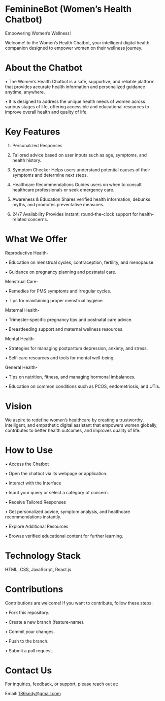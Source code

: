 # FeminineBot (Women’s Health Chatbot)

Empowering Women’s Wellness!

Welcome! to the Women’s Health Chatbot, your intelligent digital health companion designed to empower women on their wellness journey.

# About the Chatbot
• The Women’s Health Chatbot is a safe, supportive, and reliable platform that provides accurate health information and personalized guidance anytime, anywhere. 

• It is designed to address the unique health needs of women across various stages of life, offering accessible and educational resources to improve overall health and quality of life.

# Key Features

1. Personalized Responses
   
2. Tailored advice based on user inputs such as age, symptoms, and health history.

3. Symptom Checker
Helps users understand potential causes of their symptoms and determine next steps.

4. Healthcare Recommendations
Guides users on when to consult healthcare professionals or seek emergency care.

5. Awareness & Education
Shares verified health information, debunks myths, and promotes preventative measures.

6. 24/7 Availability
Provides instant, round-the-clock support for health-related concerns.

# What We Offer

Reproductive Health-

• Education on menstrual cycles, contraception, fertility, and menopause.

• Guidance on pregnancy planning and postnatal care.

Menstrual Care-

• Remedies for PMS symptoms and irregular cycles.

• Tips for maintaining proper menstrual hygiene.

Maternal Health-

• Trimester-specific pregnancy tips and postnatal care advice.

• Breastfeeding support and maternal wellness resources.

Mental Health-

• Strategies for managing postpartum depression, anxiety, and stress.

• Self-care resources and tools for mental well-being.

General Health-

• Tips on nutrition, fitness, and managing hormonal imbalances.

• Education on common conditions such as PCOS, endometriosis, and UTIs.

# Vision
We aspire to redefine women’s healthcare by creating a trustworthy, intelligent, and empathetic digital assistant that empowers women globally, contributes to better health outcomes, and improves quality of life.

# How to Use
• Access the Chatbot

• Open the chatbot via its webpage or application.

• Interact with the Interface

• Input your query or select a category of concern.

• Receive Tailored Responses

• Get personalized advice, symptom analysis, and healthcare recommendations instantly.

• Explore Additional Resources

• Browse verified educational content for further learning.

# Technology Stack
HTML, CSS, JavaScript, React.js

# Contributions
Contributions are welcome! If you want to contribute, follow these steps:

• Fork this repository.

• Create a new branch (feature-name).

• Commit your changes.

• Push to the branch.

• Submit a pull request.

# Contact Us
For inquiries, feedback, or support, please reach out at:

Email: 186sndy@gmail.com

